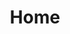 ---
title: "Home"
type: landing
sections:
  - block: about.avatar
    section_id: about
    content:
      username: admin
      text: |
        <p class="justify-text" style="color: #FFC107;">
        👋 Hello! I'm a front-end developer aspiring <br>
        3rd year student at Jeonbuk National University, Department of Computer Science & AI, My name is <strong>SookYoung In</strong>.<br>
        I am particularly interested in technologies like React and TypeScript.<br>
        My goal is to create the best, most helpful web experiences for users.
        </p>
        
        Check out my [resumé](/uploads/resume.pdf) and portfolio below 😍
    design:
      background:
        color: ""
        text_color_light: false
        image:
          filename: ""
          filters:
            brightness: 0.5
      css_class: d-flex fullscreen align-items-center

  - block: portfolio
    section_id: portfolio
    content:
      title: "Projects"
      subtitle: ""
      count: 3
      page_type: project
      text: ""
    design:
      view: masonry
      columns: "2"

  - block: portfolio
    section_id: programming-languages
    content:
      title: "Programming Languages"
      subtitle: ""
      text: ""
      filters:
        folders:
          - languages
      count: 3
    design:
      view: compact
      columns: '3'


  - block: portfolio
    section_id: dream-goals
    content:
      title: "Dream Goals"
      subtitle: ""
      count: 3
      filters:
        folders:
          - goals
      text: ""
    design:
      view: showcase
      columns: "1"
    active: true
    weight: 50


  - block: slider
    content:
      text: ""
      slides:
        - title: "React · TypeScript"
          content: "Maintainable UIs through component design and state management"
          background:
            image:
              filename: /uploads/1_unsplash.jpg
        - title: "Learning by Building"
          content: "Start small, iterate fast, and prove with results"
          background:
            image:
              filename: /uploads/2_unsplash.jpg
        - title: "Algorithms"
          content: "Efficiency via complexity analysis and focused optimizations"
          background:
            image:
              filename: /uploads/3_unsplash.jpg
    design:
      is_fullscreen: false
      slide_height: '420px'
      interval: '3500'

  - block: experience
    section_id: experience
    content:
      title: Experience
      subtitle: ''
      text: ""
      date_format: Jan 2006
      items:
        - title: Club Member
          company: Koala
          location: Jeonbuk National University
          date_start: '2024-03-02'
          date_end: '2024-06-20'
          description: 'Participated in club activities to cultivate algorithmic problem-solving abilities and logical thinking.'
        - title: SW Mentoring Mentee
          company: Online
          location: Jeonbuk National University
          date_start: '2024-09-11'
          date_end: '2024-12-13'
          description: 'Participated in a mentoring program to enhance practical technical skills through interaction with a senior mentor.'

  - block: accomplishments
    section_id: goals
    content:
      title: Career Goals & Interests
      subtitle: ''
      text: ""
      date_format: Jan 2006
      items:
        - title: Frontend Development Expertise
          organization: Personal Goal
          date_start: '2024-01-01'
          date_end: ''
          description: '<span class="justify-text">Becoming proficient in modern frontend technologies, particularly React and TypeScript, to create intuitive and maintainable user interfaces. I aim to master component-based architecture, state management, and responsive design principles.</span>'
        - title: Full-Stack Development
          organization: Future Aspiration
          date_start: '2024-01-01'
          date_end: ''
          description: '<span class="justify-text">Expanding my skillset to include backend technologies and database management to become a well-rounded developer. I want to understand the complete web development lifecycle from database design to user interface.</span>'
        - title: Open Source Contribution
          organization: Community Goal
          date_start: '2024-01-01'
          date_end: ''
          description: '<span class="justify-text">Contributing to open source projects to give back to the developer community and improve my collaborative coding skills. I believe in the power of community-driven development and want to be part of it.</span>'
        - title: Problem-Solving Through Technology
          organization: Core Interest
          date_start: '2024-01-01'
          date_end: ''
          description: '<span class="justify-text">Using technology to solve real-world problems and create meaningful impact. I am particularly interested in developing applications that improve user experience and make complex tasks more accessible.</span>'

  - block: markdown
    content:
      title: ""
      text: |
        <div style="text-align: center; margin: 60px 0; padding: 40px 20px; background: linear-gradient(135deg, #667eea 0%, #764ba2 100%); border-radius: 20px; color: white;">
          <h2 style="margin-bottom: 20px; font-weight: 700;">📄 Resume Download</h2>
          <p style="margin-bottom: 30px; font-size: 1.1rem; opacity: 0.9;">Check out my detailed experience and project information!</p>
          <a href="/uploads/resume.pdf" download="SookYoung_In_Resume.pdf" 
             style="display: inline-block; padding: 15px 40px; background: white; color: #667eea; text-decoration: none; border-radius: 50px; font-weight: 700; font-size: 1.1rem; transition: all 0.3s ease; box-shadow: 0 4px 15px rgba(0,0,0,0.2);"
             onmouseover="this.style.transform='translateY(-3px)'; this.style.boxShadow='0 6px 20px rgba(0,0,0,0.3)';"
             onmouseout="this.style.transform='translateY(0)'; this.style.boxShadow='0 4px 15px rgba(0,0,0,0.2)';">
            <i class="fas fa-download" style="margin-right: 10px;"></i>Download Resume
          </a>
        </div>

  - block: contact
    section_id: contact
    content:
      title: Contact
      text: |
        Jeonbuk National University

        Contact: [GitHub](https://github.com/abc202313746) · [Instagram](https://www.instagram.com/insookyoung/)
        Phone: [010-4544-0797](tel:+821045440797)
        Email: [isy0110@jbnu.ac.kr](mailto:isy0110@jbnu.ac.kr)

        <div class="map-embed" style="margin-top:12px;">
          <iframe
            src="https://www.openstreetmap.org/export/embed.html?bbox=127.1240%2C35.8440%2C127.1340%2C35.8500&layer=mapnik&marker=35.8469%2C127.1295"
            width="100%"
            height="360"
            style="border:0;border-radius:8px;"
            loading="lazy"
          ></iframe>
        </div>
      map:
        provider: OpenStreetMap
        zoom: 15
        center:
          lat: 35.8469
          lng: 127.1295
        markers:
          - title: Jeonbuk National University
            lat: 35.8469
            lng: 127.1295
  - block: markdown
    content:
      title: ""
      text: |
        {{< fab >}}
---